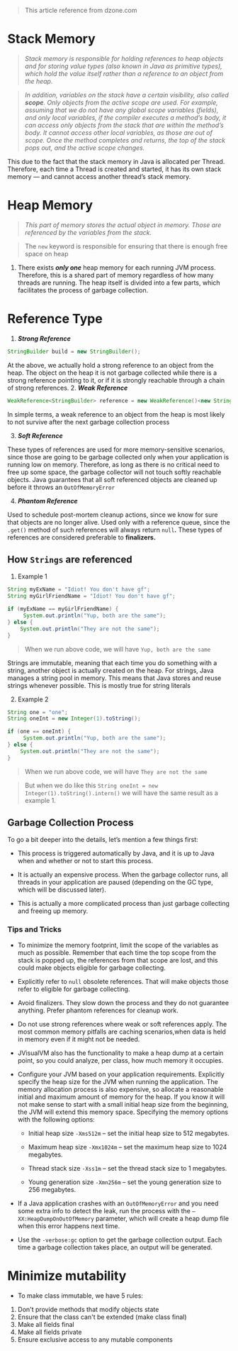 > This article reference from dzone.com
# Stack Memory 
> _Stack memory is responsible for holding references to heap objects and for storing value types (also known in Java as primitive types), which hold the value itself rather than a reference to an object from the heap._

> _In addition, variables on the stack have a certain visibility, also called  **scope**. Only objects from the active scope are used. For example, assuming that we do not have any global scope variables (fields), and only local variables, if the compiler executes a method’s body, it can access only objects from the stack that are within the method’s body. It cannot access other local variables, as those are out of scope. Once the method completes and returns, the top of the stack pops out, and the active scope changes._

This due to the fact that the stack memory in Java is allocated per Thread. Therefore, each time a Thread is created and started, it has its own stack memory — and cannot access another thread’s stack memory. 

# Heap Memory
> _This part of memory stores the actual object in memory. Those are referenced by the variables from the stack._

> The `new` keyword is responsible for ensuring that there is enough free space on heap

1. There exists _**only one**_ heap memory for each running JVM process. Therefore, this is a shared part of memory regardless of how many threads are running.  The heap itself is divided into a few parts, which facilitates the process of garbage collection.

# Reference Type 
1. _**Strong Reference**_ 

```java
StringBuilder build = new StringBuilder();
```
At the above, we actually hold a strong reference to an object from the heap. The object on the heap it is not garbage collected while there is a strong reference pointing to it, or if it is strongly reachable through a chain of strong references.
2. _**Weak Reference**_
```java
WeakReference<StringBuilder> reference = new WeakReference()<new StringBuilder()>;
```
In simple terms, a weak reference to an object from the heap is most likely to not survive after the next garbage collection process

3. _**Soft Reference**_

These types of references are used for more memory-sensitive scenarios, since those are going to be garbage collected only when your application is running low on memory. Therefore, as long as there is no critical need to free up some space, the garbage collector will not touch softly reachable objects. Java guarantees that all soft referenced objects are cleaned up before it throws an `OutOfMemoryError`

4. _**Phantom Reference**_

Used to schedule post-mortem cleanup actions, since we know for sure that objects are no longer alive. Used only with a reference queue, since the `.get()` method of such references will always return `null`**.** These types of references are considered preferable to **finalizers.**

## How `Strings` are referenced
1. Example 1 
```java
String myExName = "Idiot! You don't have gf";
String myGirlFriendName = "Idiot! You don't have gf";

if (myExName == myGirlFriendName) {
     System.out.println("Yup, both are the same");
} else {
    System.out.println("They are not the same");
}
```
> When we run above code, we will have 
```Yup, both are the same```

Strings are immutable, meaning that each time you do something with a string, another object is actually created on the heap. For strings, Java manages a string pool in memory. This means that Java stores and reuse strings whenever possible. This is mostly true for string literals

2. Example 2
```java
String one = "one";
String oneInt = new Integer(1).toString();

if (one == oneInt) {
     System.out.println("Yup, both are the same");
} else {
    System.out.println("They are not the same");
}
```
> When we run above code, we will have 
```They are not the same```

> But when we do like this
```String oneInt = new Integer(1).toString().intern()```  we will have the same result as a example 1.
## Garbage Collection Process 
To go a bit deeper into the details, let’s mention a few things first:

-   This process is triggered automatically by Java, and it is up to Java when and whether or not to start this process.
    
-   It is actually an expensive process. When the garbage collector runs, all threads in your application are paused (depending on the GC type, which will be discussed later).
    
-   This is actually a more complicated process than just garbage collecting and freeing up memory.

### **Tips and Tricks**

-   To minimize the memory footprint, limit the scope of the variables as much as possible. Remember that each time the top scope from the stack is popped up, the references from that scope are lost, and this could make objects eligible for garbage collecting.
    
-   Explicitly refer to  `null` obsolete references. That will make objects those refer to eligible for garbage collecting.
    
-   Avoid finalizers. They slow down the process and they do not guarantee anything. Prefer phantom references for cleanup work.
    
-   Do not use strong references where weak or soft references apply. The most common memory pitfalls are caching scenarios,when data is held in memory even if it might not be needed.
    
-   JVisualVM also has the functionality to make a heap dump at a certain point, so you could analyze, per class, how much memory it occupies.
    
-   Configure your JVM based on your application requirements. Explicitly specify the heap size for the JVM when running the application. The memory allocation process is also expensive, so allocate a reasonable initial and maximum amount of memory for the heap. If you know it will not make sense to start with a small initial heap size from the beginning, the JVM will extend this memory space. Specifying the memory options with the following options:
    
    -   Initial heap size  `-Xms512m`  – set the initial heap size to 512 megabytes.
        
    -   Maximum heap size  `-Xmx1024m`  – set the maximum heap size to 1024 megabytes.
        
    -   Thread stack size  `-Xss1m`  – set the thread stack size to 1 megabytes.
        
    -   Young generation size  `-Xmn256m`  – set the young generation size to 256 megabytes.
        
-   If a Java application crashes with an `OutOfMemoryError`  and you need some extra info to detect the leak, run the process with the `–XX:HeapDumpOnOutOfMemory`  parameter, which will create a heap dump file when this error happens next time.
    
-   Use the `-verbose:gc`  option to get the garbage collection output. Each time a garbage collection takes place, an output will be generated.
# Minimize mutability
- To make class immutable, we have 5 rules:
1. Don't provide methods that modify objects state
2. Ensure that the class can't be extended (make class final)
3. Make all fields final
4. Make all fields private
5. Ensure exclusive access to any mutable components



<!--stackedit_data:
eyJoaXN0b3J5IjpbMTk4MjE2MTA3OSw0ODEzNzA3NzMsLTEwMD
cyNDkxODgsLTE0NDY1ODQyMTMsLTE1MzI4ODAxODVdfQ==
-->